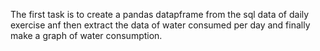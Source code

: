 The first task is to create a pandas datapframe from the sql data of daily exercise anf then extract the data of water consumed per day and finally make a graph of water consumption.
